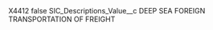 <?xml version="1.0" encoding="UTF-8"?>
<CustomMetadata xmlns="http://soap.sforce.com/2006/04/metadata" xmlns:xsi="http://www.w3.org/2001/XMLSchema-instance" xmlns:xsd="http://www.w3.org/2001/XMLSchema">
    <label>X4412</label>
    <protected>false</protected>
    <values>
        <field>SIC_Descriptions_Value__c</field>
        <value xsi:type="xsd:string">DEEP SEA FOREIGN TRANSPORTATION OF FREIGHT</value>
    </values>
</CustomMetadata>
